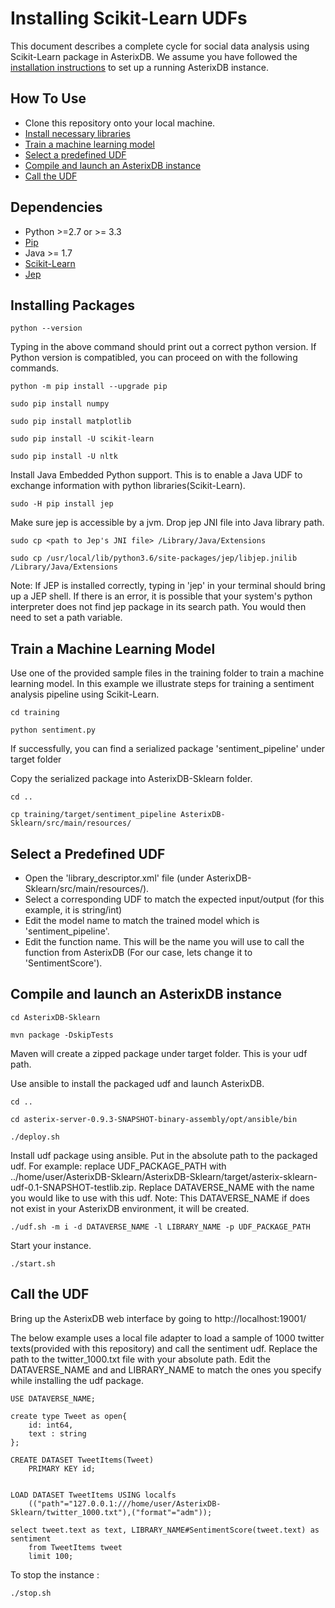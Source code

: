 # Installing Scikit-Learn UDFs

This document describes a complete cycle for social data analysis using Scikit-Learn package in AsterixDB. We assume you have followed the [installation instructions](http://asterixdb.apache.org/docs/0.9.2/install.html) to set up a running AsterixDB instance.

## How To Use
* Clone this repository onto your local machine.
* [Install necessary libraries](#install)
* [Train a machine learning model](#training) 
* [Select a predefined UDF](#udf)
* [Compile and launch an AsterixDB instance](#asterix)
* [Call the UDF](#apply)

## <a name="install">Dependencies</a>
* Python >=2.7 or >= 3.3
* [Pip](https://pip.pypa.io/en/stable/)
* Java >= 1.7
* [Scikit-Learn](http://scikit-learn.org/stable/install.html)
* [Jep](https://github.com/ninia/jep)

## Installing Packages

	python --version

Typing in the above command should print out a correct python version. If Python version is compatibled, you can proceed on with the following commands.

	python -m pip install --upgrade pip

	sudo pip install numpy

	sudo pip install matplotlib

	sudo pip install -U scikit-learn

	sudo pip install -U nltk

Install Java Embedded Python support. This is to enable a Java UDF to exchange information with python libraries(Scikit-Learn).

	sudo -H pip install jep

Make sure jep is accessible by a jvm. Drop jep JNI file into Java library path.

	sudo cp <path to Jep's JNI file> /Library/Java/Extensions

	sudo cp /usr/local/lib/python3.6/site-packages/jep/libjep.jnilib /Library/Java/Extensions

Note: If JEP is installed correctly, typing in 'jep' in your terminal should bring up a JEP shell. If there is an error, it is possible that your system's python interpreter does not find jep package in its search path. You would then need to set a path variable.


## <a name="training">Train a Machine Learning Model</a>
Use one of the provided sample files in the training folder to train a machine learning model. In this example we illustrate steps for training a sentiment analysis pipeline using Scikit-Learn.

	cd training

	python sentiment.py

If successfully, you can find a serialized package 'sentiment_pipeline' under target folder


Copy the serialized package into AsterixDB-Sklearn folder.
	
	cd ..

	cp training/target/sentiment_pipeline AsterixDB-Sklearn/src/main/resources/

## <a name="udf">Select a Predefined UDF</a>

- Open the 'library_descriptor.xml' file (under AsterixDB-Sklearn/src/main/resources/).
- Select a corresponding UDF to match the expected input/output (for this example, it is string/int)
- Edit the model name to match the trained model which is 'sentiment_pipeline'.
- Edit the function name. This will be the name you will use to call the function from AsterixDB (For our case, lets change it to 'SentimentScore').


## <a name="asterix">Compile and launch an AsterixDB instance</a>

	cd AsterixDB-Sklearn

	mvn package -DskipTests

Maven will create a zipped package under target folder. This is your udf path.

Use ansible to install the packaged udf and launch AsterixDB.

	cd ..

	cd asterix-server-0.9.3-SNAPSHOT-binary-assembly/opt/ansible/bin

	./deploy.sh

Install udf package using ansible. Put in the absolute path to the packaged udf. For example: replace UDF\_PACKAGE\_PATH with ../home/user/AsterixDB-Sklearn/AsterixDB-Sklearn/target/asterix-sklearn-udf-0.1-SNAPSHOT-testlib.zip. Replace DATAVERSE\_NAME with the name you would like to use with this udf. Note: This DATAVERSE_NAME if does not exist in your AsterixDB environment, it will be created.

	./udf.sh -m i -d DATAVERSE_NAME -l LIBRARY_NAME -p UDF_PACKAGE_PATH


Start your instance.

	./start.sh
	


## <a name="apply">Call the UDF</a>
	
Bring up the AsterixDB web interface by going to http://localhost:19001/

The below example uses a local file adapter to load a sample of 1000 twitter texts(provided with this repository) and call the sentiment udf. Replace the path to the twitter_1000.txt file with your absolute path. Edit the DATAVERSE\_NAME and and LIBRARY\_NAME to match the ones you specify while installing the udf package.

	USE DATAVERSE_NAME;

	create type Tweet as open{
	    id: int64,
	    text : string
	};

	CREATE DATASET TweetItems(Tweet)
		PRIMARY KEY id;


	LOAD DATASET TweetItems USING localfs
	    (("path"="127.0.0.1:///home/user/AsterixDB-Sklearn/twitter_1000.txt"),("format"="adm"));

	select tweet.text as text, LIBRARY_NAME#SentimentScore(tweet.text) as sentiment
	    from TweetItems tweet
	    limit 100;

To stop the instance :

	./stop.sh

